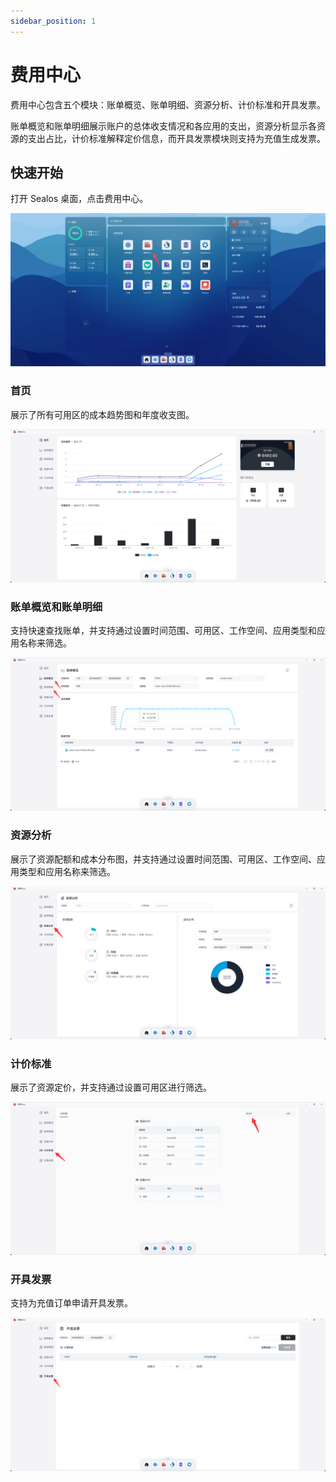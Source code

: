 ```yaml
---
sidebar_position: 1
---
```


# 费用中心

费用中心包含五个模块：账单概览、账单明细、资源分析、计价标准和开具发票。

账单概览和账单明细展示账户的总体收支情况和各应用的支出，资源分析显示各资源的支出占比，计价标准解释定价信息，而开具发票模块则支持为充值生成发票。

## 快速开始

打开 Sealos 桌面，点击费用中心。

![](./images/cost-center-1.png)

### 首页

展示了所有可用区的成本趋势图和年度收支图。

![](./images/cost-center-2.png)

### 账单概览和账单明细

支持快速查找账单，并支持通过设置时间范围、可用区、工作空间、应用类型和应用名称来筛选。

![](./images/cost-center-3.png)

### 资源分析

展示了资源配额和成本分布图，并支持通过设置时间范围、可用区、工作空间、应用类型和应用名称来筛选。

![](./images/cost-center-4.png)

### 计价标准

展示了资源定价，并支持通过设置可用区进行筛选。

![](./images/cost-center-5.png)

### 开具发票

支持为充值订单申请开具发票。

![](./images/cost-center-6.png)